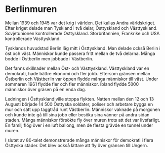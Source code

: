 # Berlinmuren

Mellan 1939 och 1945 var det krig i världen. Det kallas Andra världskriget. Efter kriget delade man Tyskland i två delar, Östtyskland och Västtyskland. Sovjetunionen kontrollerade  Östtyskland. Storbritannien, Frankrike och USA kontrollerade Västtyskland.

Tysklands huvudstad Berlin låg mitt i Östtyskland. Man delade också Berlin i öst och väst. Människor kunde passera fritt mellan de två delarna. Många bodde i Östberlin men jobbade i Västberlin.

Det fanns skillnader mellan Öst- och Västtyskland. Västtyskland var en demokrati, hade bättre ekonomi och fler jobb. Eftersom gränsen mellan Östberlin och Västberlin var öppen flydde många människor till väst. Under sommaren 1961 flydde fler och fler människor. Ibland flydde 5000 människor över gräsen på en enda dag.

Ledningen i Östtyskland ville stoppa flykten. Natten mellan den 12 och 13 Augusti började 14 500 Östtyska soldater, poliser och arbetare bygga en mur och sätt upp taggtråd runt Västberlin. Människor vaknade på morgonen och kunde inte gå till sina jobb eller besöka sina vänner på andra sidan staden. Många människor försökte fly över muren trots att det var livsfarligt. En familj flög över i en luft ballong, men de flesta grävde en tunnel under muren.

I slutet av 80-talet demonstrerade många människor för demokrati i flera Östtyska städer. Det blev också lättare att fly över gränsen till Ungern.
<!--stackedit_data:
eyJoaXN0b3J5IjpbNDEyNDIwNzc1LDEzMTUyNTM2NzddfQ==
-->